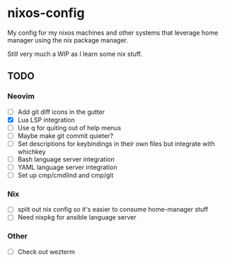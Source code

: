 # nixos-config

My config for my nixos machines and other systems that leverage home manager
using the nix package manager.

Still very much a WIP as I learn some nix stuff.

## TODO

### Neovim

- [ ] Add git diff icons in the gutter
- [x] Lua LSP integration
- [ ] Use q for quiting out of help menus
- [ ] Maybe make git commit quieter?
- [ ] Set descriptions for keybindings in their own files but integrate with whichkey
- [ ] Bash language server integration
- [ ] YAML language server integration
- [ ] Set up cmp/cmdlind and cmp/git

### Nix

- [ ] split out nix config so it's easier to consume home-manager stuff
- [ ] Need nixpkg for ansible language server

### Other

- [ ] Check out wezterm
